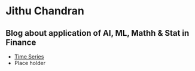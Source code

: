 # Jithu Chandran
## Blog about application of AI, ML, Mathh & Stat in Finance

- [Time Series](https://jithu-chandran.github.io/timeseries/)
- Place holder
